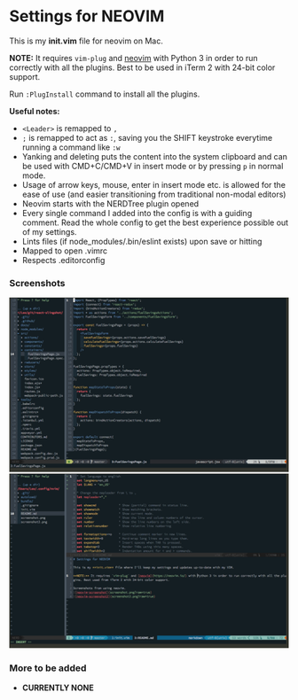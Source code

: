 # Settings for NEOVIM

This is my **init.vim** file for neovim on Mac.

**NOTE:** It requires `vim-plug` and [neovim](https://neovim.io/) with Python 3 in order to run correctly with all the plugins. Best to be used in iTerm 2 with 24-bit color support.

Run `:PlugInstall` command to install all the plugins.

**Useful notes:**
* `<Leader>` is remapped to `,`
* `;` is remapped to act as `:`, saving you the SHIFT keystroke everytime running a command like `:w`
* Yanking and deleting puts the content into the system clipboard and can be used with CMD+C/CMD+V in insert mode or by pressing `p` in normal mode.
* Usage of arrow keys, mouse, enter in insert mode etc. is allowed for the ease of use (and easier transitioning from traditional non-modal editors)
* Neovim starts with the NERDTree plugin opened
* Every single command I added into the config is with a guiding comment. Read the whole config to get the best experience possible out of my settings.
* Lints files (if node_modules/.bin/eslint exists) upon save or hitting <f8>
* Mapped <f10> to open .vimrc
* Respects .editorconfig

### Screenshots
![neovim-screenshot](screenshot.png?raw=true)
![neovim-screenshot2](screenshot2.png?raw=true)

### More to be added
* **CURRENTLY NONE**
